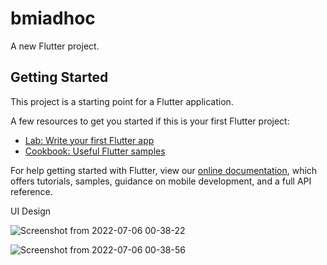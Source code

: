 # bmiadhoc

A new Flutter project.

## Getting Started

This project is a starting point for a Flutter application.

A few resources to get you started if this is your first Flutter project:

- [Lab: Write your first Flutter app](https://flutter.dev/docs/get-started/codelab)
- [Cookbook: Useful Flutter samples](https://flutter.dev/docs/cookbook)

For help getting started with Flutter, view our
[online documentation](https://flutter.dev/docs), which offers tutorials,
samples, guidance on mobile development, and a full API reference.

UI Design

![Screenshot from 2022-07-06 00-38-22](https://user-images.githubusercontent.com/57826422/177396078-9ce10fb6-cb97-4613-b2bb-65e3d41ce3b2.png)

![Screenshot from 2022-07-06 00-38-56](https://user-images.githubusercontent.com/57826422/177396122-9511ccd1-d7ec-4a72-8fc5-082c93bc95e5.png)

